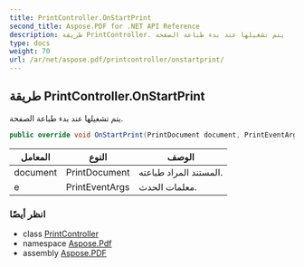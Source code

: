 ```yaml
---
title: PrintController.OnStartPrint
second_title: Aspose.PDF for .NET API Reference
description: طريقة PrintController. يتم تشغيلها عند بدء طباعة الصفحة
type: docs
weight: 70
url: /ar/net/aspose.pdf/printcontroller/onstartprint/
---
```

## طريقة PrintController.OnStartPrint

يتم تشغيلها عند بدء طباعة الصفحة.

```csharp
public override void OnStartPrint(PrintDocument document, PrintEventArgs e)
```

| المعامل | النوع | الوصف |
| --- | --- | --- |
| document | PrintDocument | المستند المراد طباعته. |
| e | PrintEventArgs | معلمات الحدث. |

### انظر أيضًا

* class [PrintController](../)
* namespace [Aspose.Pdf](../../../aspose.pdf/)
* assembly [Aspose.PDF](../../../)